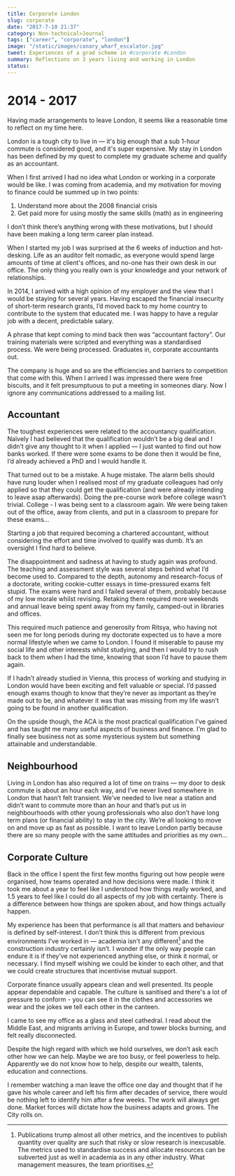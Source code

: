 ```yaml
---
title: Corporate London
slug: corporate
date: "2017-7-10 21:37"
category: Non-technical>Journal
tags: ["career", "corporate", "london"]
image: "/static/images/canary_wharf_escalator.jpg"
tweet: Experiences of a grad scheme in #corporate #London
summary: Reflections on 3 years living and working in London
status:
---
```


# 2014 - 2017

Having made arrangements to leave London, it seems like a reasonable time to
reflect on my time here.

London is a tough city to live in — it's big enough that a sub 1-hour commute
is considered good, and it's super expensive. My stay in London has been
defined by my quest to complete my graduate scheme and qualify as an
accountant.

When I first arrived I had no idea what London or working in a corporate would
be like. I was coming from academia, and my motivation for moving to finance
could be summed up in two points:

1. Understand more about the 2008 financial crisis
2. Get paid more for using mostly the same skills (math) as in engineering

I don’t think there’s anything wrong with these motivations, but I should have
been making a long term career plan instead.

When I started my job I was surprised at the 6 weeks of induction and
hot-desking. Life as an auditor felt nomadic, as everyone would spend large
amounts of time at client's offices, and no-one has their own desk in our
office. The only thing you really own is your knowledge and your network of
relationships.

In 2014, I arrived with a high opinion of my employer and the view that I would
be staying for several years. Having escaped the financial insecurity of
short-term research grants, I’d moved back to my home country to contribute to
the system that educated me. I was happy to have a regular job with a decent,
predictable salary.

A phrase that kept coming to mind back then was “accountant factory”. Our
training materials were scripted and everything was a standardised process. We
were being processed. Graduates in, corporate accountants out.

The company is huge and so are the efficiencies and barriers to competition
that come with this. When I arrived I was impressed there were free biscuits,
and it felt presumptuous to put a meeting in someones diary. Now I ignore any
communications addressed to a mailing list.

## Accountant

The toughest experiences were related to the accountancy qualification. Naïvely
I had believed that the qualification wouldn’t be a big deal and I didn’t give
any thought to it when I applied — I just wanted to find out how banks worked.
If there were some exams to be done then it would be fine, I’d already achieved
a PhD and I would handle it.

That turned out to be a mistake. A huge mistake. The alarm bells should have
rung louder when I realised most of my graduate colleagues had only applied so
that they could get the qualification (and were already intending to leave asap
afterwards). Doing the pre-course work before college wasn't trivial. College -
I was being sent to a classroom again. We were being taken out of the office,
away from clients, and put in a classroom to prepare for these exams…

Starting a job that required becoming a chartered accountant, without
considering the effort and time involved to qualify was dumb. It’s an oversight
I find hard to believe.

The disappointment and sadness at having to study again was profound. The
teaching and assessment style was several steps behind what I’d become used to.
Compared to the depth, autonomy and research-focus of a doctorate, writing
cookie-cutter essays in time-pressured exams felt stupid. The exams were hard
and I failed several of them, probably because of my low morale whilst
revising. Retaking them required more weekends and annual leave being spent
away from my family, camped-out in libraries and offices.

This required much patience and generosity from Ritsya, who having not seen me
for long periods during my doctorate expected us to have a more normal
lifestyle when we came to London. I found it miserable to pause my social life
and other interests whilst studying, and then I would try to rush back to them
when I had the time, knowing that soon I’d have to pause them again.

If I hadn’t already studied in Vienna, this process of working and studying in
London would have been exciting and felt valuable or special. I’d passed enough
exams though to know that they’re never as important as they’re made out to be,
and whatever it was that was missing from my life wasn’t going to be found in
another qualification.

On the upside though, the ACA is the most practical qualification I’ve gained
and has taught me many useful aspects of business and finance. I’m glad to
finally see business not as some mysterious system but something attainable and
understandable.

## Neighbourhood

Living in London has also required a lot of time on trains — my door to desk
commute is about an hour each way, and I’ve never lived somewhere in London
that hasn’t felt transient. We’ve needed to live near a station and didn’t want
to commute more than an hour and that’s put us in neighbourhoods with other
young professionals who also don’t have long term plans (or financial ability)
to stay in the city. We’re all looking to move on and move up as fast as
possible. I want to leave London partly because there are so many people with
the same attitudes and priorities as my own…

## Corporate Culture

Back in the office I spent the first few months figuring out how people were
organised, how teams operated and how decisions were made. I think it took me
about a year to feel like I understood how things really worked, and 1.5 years
to feel like I could do all aspects of my job with certainty. There is a
difference between how things are spoken about, and how things actually happen.

My experience has been that performance is all that matters and behaviour is
defined by self-interest. I don’t think this is different from previous
environments I've worked in — academia isn't any different[^1] and the
construction industry certainly isn’t. I wonder if the only way people can
endure it is if they’ve not experienced anything else, or think it normal, or
necessary. I find myself wishing we could be kinder to each other, and that we
could create structures that incentivise mutual support.

Corporate finance usually appears clean and well presented. Its people appear
dependable and capable. The culture is sanitised and there's a lot of pressure
to conform - you can see it in the clothes and accessories we wear and the
jokes we tell each other in the canteen.

I came to see my office as a glass and steel cathedral. I read about the Middle
East, and migrants arriving in Europe, and tower blocks burning, and felt
really disconnected.

Despite the high regard with which we hold ourselves, we don’t ask each other
how we can help. Maybe we are too busy, or feel powerless to help. Apparently
we do not know how to help, despite our wealth, talents, education and
connections.

I remember watching a man leave the office one day and thought that if he gave
his whole career and left his firm after decades of service, there would be
nothing left to identify him after a few weeks. The work will always get done.
Market forces will dictate how the business adapts and grows. The City rolls
on.

[^1]:
    Publications trump almost all other metrics, and the incentives to
    publish quantity over quality are such that risky or slow research is
    inexcusable. The metrics used to standardise success and allocate resources
    can be subverted just as well in academia as in any other industry. What
    management measures, the team prioritises.
